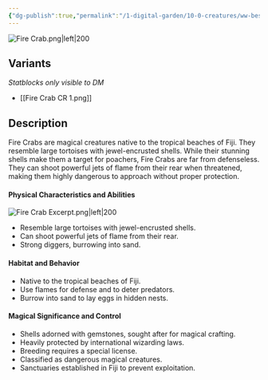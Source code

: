 ```yaml
---
{"dg-publish":true,"permalink":"/1-digital-garden/10-0-creatures/ww-bestiary/fire-crab/","tags":["#creature","beast"]}
---
```


![Fire Crab.png|left|200](/img/user/1%20DIGITAL%20GARDEN/10.0%20CREATURES/(Attachments)/WW%20Bestiary/Fire%20Crab.png)

## Variants
*Statblocks only visible to DM*
- [[Fire Crab CR 1.png]]

## Description

Fire Crabs are magical creatures native to the tropical beaches of Fiji. They resemble large tortoises with jewel-encrusted shells. While their stunning shells make them a target for poachers, Fire Crabs are far from defenseless. They can shoot powerful jets of flame from their rear when threatened, making them highly dangerous to approach without proper protection.

#### Physical Characteristics and Abilities
![Fire Crab Excerpt.png|left|200](/img/user/1%20DIGITAL%20GARDEN/10.0%20CREATURES/(Attachments)/WW%20Bestiary/Fire%20Crab%20Excerpt.png)
* Resemble large tortoises with jewel-encrusted shells.
* Can shoot powerful jets of flame from their rear.
* Strong diggers, burrowing into sand.

#### Habitat and Behavior

* Native to the tropical beaches of Fiji.
* Use flames for defense and to deter predators.
* Burrow into sand to lay eggs in hidden nests.

#### Magical Significance and Control

* Shells adorned with gemstones, sought after for magical crafting.
* Heavily protected by international wizarding laws.
* Breeding requires a special license.
* Classified as dangerous magical creatures.
* Sanctuaries established in Fiji to prevent exploitation.